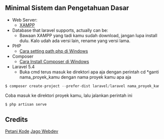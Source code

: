 ## Minimal Sistem dan Pengetahuan Dasar
- Web Server:
  - [XAMPP](https://sourceforge.net/projects/xampp/files/XAMPP%20Windows/5.6.28/xampp-win32-5.6.28-1-VC11-installer.exe/download)
- Database that laravel supports, actually can be:
  - Bawaan XAMPP yang tadi kamu sudah download, jangan lupa install dulu. Kalo udah ada versi lain, rename yang versi lama.
- PHP
  - [Cara setting path php di Windows](https://www.petanikode.com/php-cmd)
- Composer
  - [Cara Install Composer di Windows](https://jagowebdev.com/cara-install-menjalankan-composer-di-windows)
- Laravel 5.4
  - Buka cmd terus masuk ke direktori apa aja dengan perintah cd *ganti nama_proyek_kamu dengan nama proyek kamu apa aja
 ```php
 $ composer create-project --prefer-dist laravel/laravel nama_proyek_kamu "5.4.*"
 ```
 Coba masuk ke direktori proyek kamu, lalu jalankan perintah ini 
 ```php
 $ php artisan serve
 ```
 
 ## Credits
 [Petani Kode](https://www.petanikode.com)
 [Jago Webdev](https://www.jagowebdev.com)
